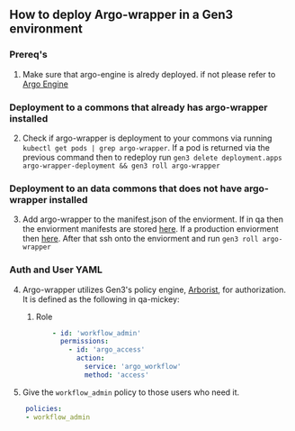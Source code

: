 ## How to deploy Argo-wrapper in a Gen3 environment

### Prereq's

1. Make sure that argo-engine is alredy deployed. if not please refer to [Argo Engine](argo-engine.md)

### Deployment to a commons that already has argo-wrapper installed

2. Check if argo-wrapper is deployment to your commons via running `kubectl get pods | grep argo-wrapper`. If a pod is returned via the previous command then to redeploy run `gen3 delete deployment.apps argo-wrapper-deployment && gen3 roll argo-wrapper `

### Deployment to an data commons that does not have argo-wrapper installed

3. Add argo-wrapper to the manifest.json of the enviorment. If in qa then the enviorment manifests are stored [here](https://github.com/uc-cdis/gitops-qa). If a production enviorment then [here](https://github.com/uc-cdis/cdis-manifest). After that ssh onto the enviorment and run `gen3 roll argo-wrapper`

### Auth and User YAML

4. Argo-wrapper utilizes Gen3's policy engine, [Arborist](https://github.com/uc-cdis/arborist), for authorization. It is defined as the following in qa-mickey:
    1. Role
        ```yaml
            - id: 'workflow_admin'
              permissions:
                - id: 'argo_access'
                  action:
                    service: 'argo_workflow'
                    method: 'access'
        ```

5. Give the `workflow_admin` policy to those users who need it.
```yaml
    policies:
    - workflow_admin
```
